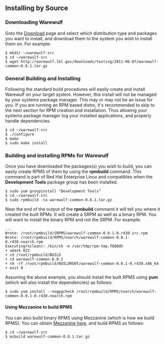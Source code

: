 ## Installing by Source

### Downloading Warewulf

Goto the [Download](../../download.md) page and select which distribution type and packages you want to install, and download them to the system you wish to install them on. For example:

```
$ mkdir ~/warewulf-src
$ cd ~/warewulf-src
$ wget http://warewulf.lbl.gov/downloads/testing/2011-06-07/warewulf-common-0.0.1.tar.gz
```

### General Building and Installing

Following the standard build procedures will easily create and install Warewulf on your target system. However, this install will not be managed by your systems package manager. This may or may not be an issue for you. If you are running an RPM based distro, it's recommended to skip to the next section for RPM creation and installation. Thus allowing your systems package manager log your installed applications, and properly handle dependencies.

```
$ cd ~/warewulf-src
$ ./configure
$ make
$ sudo make install
```

### Building and installing RPMs for Warewulf

Once you have downloaded the packages(s) you wish to build, you can easily create RPMS of them by using the **rpmbuild** command. This command is part of Red Hat Enterprise Linux and compatibles when the **Development Tools** package group has been installed.

```
$ sudo yum groupinstall "Development Tools"
$ cd ~/warewulf-src
$ sudo rpmbuild -ta warewulf-common-0.0.1.tar.gz
```

Near the end of the output of the **rpmbuild** command it will tell you where it created the built RPMs. It will create a SRPM as well as a binary RPM. You will want to install the binary RPM and not the SRPM. For example:

```
...
Wrote: /root/rpmbuild/SRPMS/warewulf-common-0.0.1-0.r430.src.rpm
Wrote: /root/rpmbuild/RPMS/noarch/warewulf-common-0.0.1-0.r430.noarch.rpm
Executing(%clean): /bin/sh -e /var/tmp/rpm-tmp.fOQ0dh
+ umask 022
+ cd /root/rpmbuild/BUILD
+ cd warewulf-common-0.0.1
+ rm -rf /root/rpmbuild/BUILDROOT/warewulf-common-0.0.1-0.r430.x86_64
+ exit 0
```

Assuming the above example, you should install the built RPMS using **yum** (which will also install the dependencies) as follows:

```
$ sudo yum install --nogpgcheck /root/rpmbuild/RPMS/noarch/warewulf-common-0.0.1-0.r430.noarch.rpm
```

#### Using Mezzanine to build RPMS

You can also build binary RPMS using Mezzanine (which is how we build RPMS). You can obtain [Mezzanine here](../../mezzanine.md), and build RPMS as follows:

```
$ cd ~/warewulf-src
$ mzbuild warewulf-common-0.0.1.tar.gz
```
